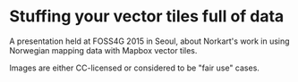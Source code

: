 # Stuffing your vector tiles full of data

A presentation held at FOSS4G 2015 in Seoul, about Norkart's work in using 
Norwegian mapping data with Mapbox vector tiles.

Images are either CC-licensed or considered to be "fair use" cases.